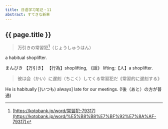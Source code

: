 ```yaml
---
title: 日语学习笔记・11
abstract: すてきな新車
---
```


## {{ page.title }}

> 万引きの常習犯[^jyoushuuhann]（じょうしゅうはん）

[^jyoushuuhann]: [https://kotobank.jp/word/常習犯-79317](https://kotobank.jp/word/%E5%B8%B8%E7%BF%92%E7%8A%AF-79317)

a habitual shoplifter.

まんびき 【万引き】
【行為】shoplifting, ｟話｠ lifting;【人】a shoplifter.

> 彼は会（かい）に遅刻（ちこく）してくる常習犯だ｟常習的に遅刻する｠

He is habitually [(いつも) always] late for our meetings. (!後（あと）の方が普通)



